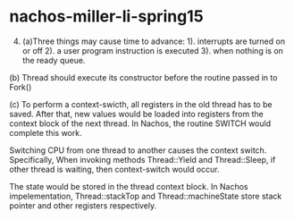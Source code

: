 # nachos-miller-li-spring15
4. (a)Three things may cause time to advance:
1). interrupts are turned on or off
2). a user program instruction is executed
3). when nothing is on the ready queue.

(b) Thread should execute its constructor before the routine passed in to Fork()

(c) To perform a context-swicth, all registers in the old thread has to be saved. After that, new values would be loaded into registers from the context block of the next thread. In Nachos, the routine SWITCH would complete this work.

Switching CPU from one thread to another causes the context switch. Specifically, When invoking methods Thread::Yield and Thread::Sleep, if other thread is waiting, then context-switch would occur. 

The state would be stored in the thread context block. In Nachos impelementation, Thread::stackTop and Thread::machineState store stack pointer and other registers respectively. 
